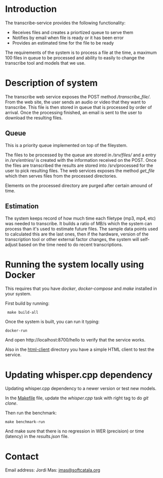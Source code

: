 # Introduction

The transcribe-service provides the following functionality:
* Receives files and creates a priortized queue to serve them
* Notifies by email when file is ready or it has been error
* Provides an estimated time for the file to be ready

The requirements of the system is to process a file at the time, a maximum 100 files in queue to be processed and ability to easily
to change the transcribe tool and models that we use.

# Description of system

The transcribe web service exposes the POST method */transcribe_file/*. From the web site, the user sends an audio or video that they
want to transcribe. This file is then stored in queue that is processed by order of arrival. Once the processing finished, an
email is sent to the user to download the resulting files.

## Queue

This is a priority queue implemented on top of the fileystem. 

The files to be processed by the queue are stored in */srv/files/* and a entry in */srv/entries/* is created with the
information received on the POST. Once the files are transcribed the results are stored into /srv/processed for the 
user to pick resulting files. The web services exposes the method *get_file* which then serves files from the processed directories.

Elements on the processed directory are purged after certain amound of time.

## Estimation

The system keeps record of how much time each filetype (mp3, mp4, etc) was needed to transcribe. It builds a ratio of MB/s which the
system can process than it's used to estimate future files. The sample data points used to calculated this are the last ones, then if
the hardware, version of the transcription tool or other external factor changes, the system will self-adjust based on the time need
to do recent transcriptions.


# Running the system locally using Docker

This requires that you have *docker*, *docker-compose* and *make* installed in your system.

First build by running:

```shell
 make build-all
```

Once the system is built, you can run it typing:

```shell
docker-run
```

And open http://localhost:8700/hello to verify that the service works.

Also in the [html-client](html-client) directory you have a simple HTML client to test the service.

# Updating whisper.cpp dependency

Updating whisper.cpp dependency to a newer version or test new models.

In the [Makefile](Makefile) file, update the *whisper.cpp* task with right tag to do *git clone*.

Then run the benchmark:

```shell
make benchmark-run
```

And make sure that there is no regression in WER (precision) or time (latency) in the *results.json* file.


# Contact

Email address: Jordi Mas: jmas@softcatala.org

